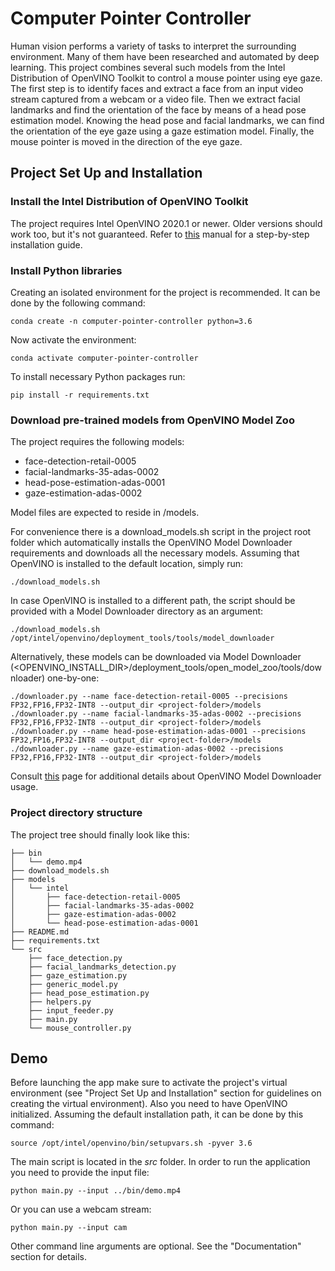 # Computer Pointer Controller

Human vision performs a variety of tasks to interpret the surrounding environment. Many of them have been researched and automated by deep learning. This project combines several such models from the Intel Distribution of OpenVINO Toolkit to control a mouse pointer using eye gaze. The first step is to identify faces and extract a face from an input video stream captured from a webcam or a video file. Then we extract facial landmarks and find the orientation of the face by means of a head pose estimation model. Knowing the head pose and facial landmarks, we can find the orientation of the eye gaze using a gaze estimation model. Finally, the mouse pointer is moved in the direction of the eye gaze. 


## Project Set Up and Installation

### Install the Intel Distribution of OpenVINO Toolkit

The project requires Intel OpenVINO 2020.1 or newer. Older versions should work too, but it's not guaranteed.
Refer to [this](https://docs.openvinotoolkit.org/2020.1/_docs_install_guides_installing_openvino_linux.html#install-openvino) manual for a step-by-step installation guide.


### Install Python libraries

Creating an isolated environment for the project is recommended. It can be done by the following command:
```
conda create -n computer-pointer-controller python=3.6
``` 

Now activate the environment:
```
conda activate computer-pointer-controller
```

To install necessary Python packages run:
```
pip install -r requirements.txt
```

### Download pre-trained models from OpenVINO Model Zoo

The project requires the following models:
* face-detection-retail-0005
* facial-landmarks-35-adas-0002
* head-pose-estimation-adas-0001
* gaze-estimation-adas-0002

Model files are expected to reside in <project-folder>/models.

For convenience there is a download_models.sh script in the project root folder which automatically installs the OpenVINO Model Downloader requirements and downloads all the necessary models. Assuming that OpenVINO is installed to the default location, simply run:
```
./download_models.sh
```

In case OpenVINO is installed to a different path, the script should be provided with a Model Downloader directory as an argument:
```
./download_models.sh /opt/intel/openvino/deployment_tools/tools/model_downloader
```

Alternatively, these models can be downloaded via Model Downloader (<OPENVINO_INSTALL_DIR>/deployment_tools/open_model_zoo/tools/downloader) one-by-one:
```
./downloader.py --name face-detection-retail-0005 --precisions FP32,FP16,FP32-INT8 --output_dir <project-folder>/models
./downloader.py --name facial-landmarks-35-adas-0002 --precisions FP32,FP16,FP32-INT8 --output_dir <project-folder>/models
./downloader.py --name head-pose-estimation-adas-0001 --precisions FP32,FP16,FP32-INT8 --output_dir <project-folder>/models
./downloader.py --name gaze-estimation-adas-0002 --precisions FP32,FP16,FP32-INT8 --output_dir <project-folder>/models
```

Consult [this](https://docs.openvinotoolkit.org/2020.1/_tools_downloader_README.html) page for additional details about OpenVINO Model Downloader usage.

### Project directory structure

The project tree should finally look like this:
```
├── bin
│   └── demo.mp4
├── download_models.sh
├── models
│   └── intel
│       ├── face-detection-retail-0005
│       ├── facial-landmarks-35-adas-0002
│       ├── gaze-estimation-adas-0002
│       └── head-pose-estimation-adas-0001
├── README.md
├── requirements.txt
└── src
    ├── face_detection.py
    ├── facial_landmarks_detection.py
    ├── gaze_estimation.py
    ├── generic_model.py
    ├── head_pose_estimation.py
    ├── helpers.py
    ├── input_feeder.py
    ├── main.py
    └── mouse_controller.py
```    



## Demo

Before launching the app make sure to activate the project's virtual environment (see "Project Set Up and Installation" section for guidelines on creating the virtual environment). Also you need to have OpenVINO initialized. Assuming the default installation path, it can be done by this command:
```
source /opt/intel/openvino/bin/setupvars.sh -pyver 3.6
```

The main script is located in the _src_ folder. In order to run the application you need to provide the input file:
```
python main.py --input ../bin/demo.mp4
```

Or you can use a webcam stream:
```
python main.py --input cam
```

Other command line arguments are optional. See the "Documentation" section for details.

